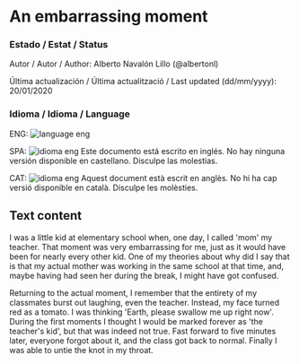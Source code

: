 # An embarrassing moment

### Estado / Estat / Status

Autor / Autor / Author: Alberto Navalón Lillo (@albertonl)

Última actualización / Última actualització / Last updated (dd/mm/yyyy): 20/01/2020

### Idioma / Idioma / Language

ENG: ![language eng](https://img.shields.io/badge/language-eng-orange.svg)

SPA: ![idioma eng](https://img.shields.io/badge/idioma-eng-orange.svg) Este documento está escrito en inglés. No hay ninguna versión disponible en castellano. Disculpe las molestias.

CAT: ![idioma eng](https://img.shields.io/badge/idioma-eng-orange.svg) Aquest document està escrit en anglès. No hi ha cap versió disponible en català. Disculpe les molèsties.

## Text content

I was a little kid at elementary school when, one day, I called 'mom' my teacher. That moment was very embarrassing for me, just as it would have been for nearly every other kid. One of my theories about why did I say that is that my actual mother was working in the same school at that time, and, maybe having had seen her during the break, I might have got confused.

Returning to the actual moment, I remember that the entirety of my classmates burst out laughing, even the teacher. Instead, my face turned red as a tomato. I was thinking 'Earth, please swallow me up right now'. During the first moments I thought I would be marked forever as 'the teacher's kid', but that was indeed not true. Fast forward to five minutes later, everyone forgot about it, and the class got back to normal. Finally I was able to untie the knot in my throat.